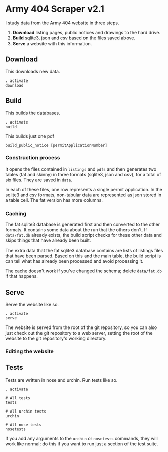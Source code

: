 Army 404 Scraper v2.1
======
I study data from the Army 404 website in three steps.

  1. **Download** listing pages, public notices and drawings to the hard drive.
  2. **Build** sqlite3, json and csv based on the files saved above.
  3. **Serve** a website with this information.

## Download

This downloads new data.

    . activate
    download

<!-- Add documentation from the v2 -->

## Build

This builds the databases.

    . activate
    build

This builds just one pdf

    build_public_notice [permitApplicationNumber]

### Construction process
It opens the files contained in `listings` and `pdfs` and then generates two
tables (fat and skinny) in three formats (sqlite3, json and csv), for a total
of six files. They are saved in `data`.

In each of these files, one row represents a single permit application. In the
sqlite3 and csv formats, non-tabular data are represented as json stored in a
table cell. The fat version has more columns.

### Caching
The fat sqlite3 database is generated first and then converted to the other
formats. It contains some data about the run that the others don't. If
`data/fat.db` already exists, the build script checks for these other data and
skips things that have already been built.

The extra data that the fat sqlite3 database contains are lists of listings
files that have been parsed. Based on this and the main table, the build script
is can tell what has already been processed and avoid processing it.

The cache doesn't work if you've changed the schema; delete `data/fat.db` if
that happens.

## Serve

Serve the website like so.

    . activate
    serve

The website is served from the root of the git repository, so you can also
just check out the git repository to a web server, setting the root of the
website to the git repository's working directory.

### Editing the website

## Tests
Tests are written in nose and urchin. Run tests like so.

    . activate
    
    # All tests
    tests
    
    # All urchin tests
    urchin
    
    # All nose tests
    nosetests

If you add any arguments to the `urchin` or `nosetests` commands, they will
work like normal; do this if you want to run just a section of the test suite.

